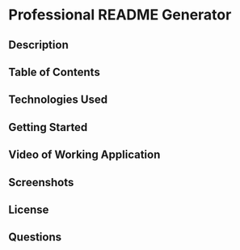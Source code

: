 # Professional README Generator

## Description

## Table of Contents

## Technologies Used

## Getting Started

## Video of Working Application

## Screenshots

## License

## Questions

